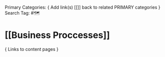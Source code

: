 Primary Categories: { Add link(s) [[]] back to related PRIMARY categories }
Search Tag: #🗺  

# [[Business Proccesses]]  
{ Links to content pages }



